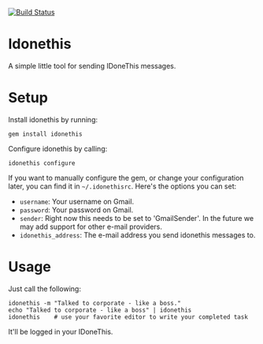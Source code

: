 [![Build Status](https://travis-ci.org/CBarraford/idonethis.svg?branch=master)](https://travis-ci.org/CBarraford/idonethis)
# Idonethis

A simple little tool for sending IDoneThis messages.

# Setup

Install idonethis by running:

    gem install idonethis

Configure idonethis by calling:

    idonethis configure

If you want to manually configure the gem, or change your configuration later, you can find it in `~/.idonethisrc`. Here's the options you can set:

* `username`: Your username on Gmail.
* `password`: Your password on Gmail.
* `sender`: Right now this needs to be set to 'GmailSender'. In the future we may add support for other e-mail providers.
* `idonethis_address`: The e-mail address you send idonethis messages to.

# Usage

Just call the following:

    idonethis -m "Talked to corporate - like a boss."
    echo "Talked to corporate - like a boss" | idonethis
    idonethis    # use your favorite editor to write your completed task

It'll be logged in your IDoneThis.
